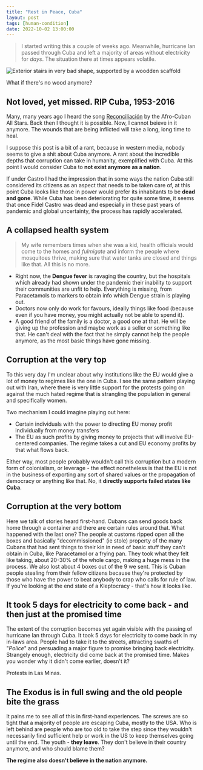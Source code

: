 ```yaml
---
title: "Rest in Peace, Cuba"
layout: post
tags: [human-condition]
date: 2022-10-02 13:00:00
---
```


> I started writing this a couple of weeks ago. Meanwhile, hurricane Ian passed through Cuba and left a majority of areas without electricity for *days*. The situation there at times appears volatile.

![Exterior stairs in very bad shape, supported by a woodden scaffold](/assets/cuba-1.jpeg)
<figcaption>What if there's no wood anymore?</figcaption>

## Not loved, yet missed. RIP Cuba, 1953-2016

<Info>

Many, many years ago I heard the song [Reconciliación](https://genius.com/Afro-cuban-all-stars-reconciliacion-lyrics) by the Afro-Cuban All Stars. Back then I thought it is possible. Now, I cannot beieve in it anymore. The wounds that are being inflicted will take a long, long time to heal.

</Info>

I suppose this post is a bit of a rant, because in western media, nobody seems to give a shit about Cuba anymore. A rant about the incredible depths that corruption can take in humanity, exemplified with Cuba. At this point I would consider Cuba to **not exist anymore as a nation**.

If under Castro I had the impression that in some ways the nation Cuba still considered its citizens as an aspect that needs to be taken care of, at this point Cuba looks like those in power would prefer its inhabitants to be **dead and gone**. While Cuba has been deteriorating for quite some time, it seems that once Fidel Castro was dead and especially in these past years of pandemic and global uncertainty, the process has rapidly accelerated.

## A collapsed health system

> My wife remembers times when she was a kid, health officials would come to the homes and _fulmigate_ and inform the people where mosquitoes thrive, making sure that water tanks are closed and things like that. All this is no more.

* Right now, the **Dengue fever** is ravaging the country, but the hospitals which already had shown under the pandemic their inability to support their communities are unfit to help. Everything is missing, from Paracetamols to markers to obtain info which Dengue strain is playing out. 
* Doctors now only do work for favours, ideally things like food (because even if you have money, you might actually not be able to spend it).  
* A good friend of the family is a doctor, a good one at that. He will be giving up the profession and maybe work as a seller or something like that. He can't deal with the fact that he simply cannot help the people anymore, as the most basic things have gone missing.

## Corruption at the very top

To this very day I'm unclear about why institutions like the EU would give a lot of money to regimes like the one in Cuba. I see the same pattern playing out with Iran, where there is very little support for the protests going on against the much hated regime that is strangling the population in general and specifically women. 

Two mechanism I could imagine playing out here:

* Certain individuals with the power to directing EU money profit individually from money transfers
* The EU as such profits by giving money to projects that will involve EU-centered companies. The regime takes a cut and EU economy profits by that what flows back.

Either way, most people probably wouldn't call this corruption but a modern form of colonialism, or leverage - the effect nonetheless is that the EU is not in the business of exporting any sort of shared values or the propagation of democracy or anything like that. No, it **directly supports failed states like Cuba**.

## Corruption at the very bottom

Here we talk of stories heard first-hand. Cubans can send goods back home through a container and there are certain rules around that. What happened with the last one? The people at customs ripped open all the boxes and basically "decommissioned" (ie stole) property of the many Cubans that had sent things to their kin in need of basic stuff they can't obtain in Cuba, like Paracetamol or a frying pan. They took what they felt like taking, about 20-30% of the whole cargo, making a huge mess in the process. We also lost about 4 boxes out of the 9 we sent. This is Cuban people stealing from their fellow citizens because they're protected by those who have the power to beat anybody to crap who calls for rule of law. If you're looking at the end state of a Kleptocracy - that's how it looks like.

## It took 5 days for electricity to come back - and then just at the promised time

The extent of the corruption becomes yet again visible with the passing of hurricane Ian through Cuba. It took 5 days for electricity to come back in my in-laws area. People had to take it to the streets, attracting swaths of "*Police*" and persuading a major figure to promise bringing back electricity. Strangely enough, electricity did come back at the promised time. Makes you wonder why it didn't come earlier, doesn't it?

<YouTubeEmbed link="https://www.youtube.com/embed/DPFb_OZccZo" />
<figcaption>Protests in Las Minas.</figcaption>

## The Exodus is in full swing and the old people bite the grass

It pains me to see all of this in first-hand experiences. The screws are so tight that a majority of people are escaping Cuba, mostly to the USA. Who is left behind are people who are too old to take the step since they wouldn't necessarily find sufficient help or work in the US to keep themselves going until the end. The youth - **they leave**. They don't believe in their country anymore, and who should blame them? 

**The regime also doesn't believe in the nation anymore.**